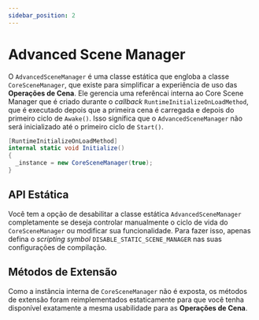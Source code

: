 ```yaml
---
sidebar_position: 2
---
```


# Advanced Scene Manager

O `AdvancedSceneManager` é uma classe estática que engloba a classe `CoreSceneManager`, que existe para simplificar a experiência de uso das **Operações de Cena**.
Ele gerencia uma referêncai interna ao Core Scene Manager que é criado durante o _callback_ `RuntimeInitializeOnLoadMethod`, que é executado depois que a primeira cena é carregada e depois do primeiro ciclo de `Awake()`.
Isso significa que o `AdvancedSceneManager` não será inicializado até o primeiro ciclo de `Start()`.

```cs
[RuntimeInitializeOnLoadMethod]
internal static void Initialize()
{
  _instance = new CoreSceneManager(true);
}
```

## API Estática

Você tem a opção de desabilitar a classe estática `AdvancedSceneManager` completamente se deseja controlar manualmente o ciclo de vida do `CoreSceneManager` ou modificar sua funcionalidade.
Para fazer isso, apenas defina o _scripting symbol_ `DISABLE_STATIC_SCENE_MANAGER` nas suas configurações de compilação.

## Métodos de Extensão

Como a instância interna de `CoreSceneManager` não é exposta, os métodos de extensão foram reimplementados estaticamente para que você tenha disponível exatamente a mesma usabilidade para as **Operações de Cena**.
